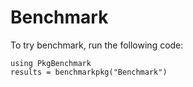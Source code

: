 # Benchmark

To try benchmark, run the following code:

```
using PkgBenchmark
results = benchmarkpkg("Benchmark")
```
